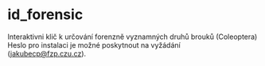 # id_forensic
Interaktivni klič k určování forenzně vyznamných druhů brouků (Coleoptera)
Heslo pro instalaci je možné poskytnout na vyžádání (jakubecp@fzp.czu.cz).
